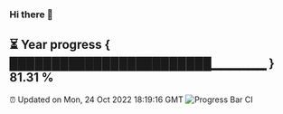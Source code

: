 ### Hi there 👋
⏳ Year progress { ████████████████████████▁▁▁▁▁▁ } 81.31 %
---
⏰ Updated on Mon, 24 Oct 2022 18:19:16 GMT
![Progress Bar CI](https://github.com/Moyi321/Moyi321/workflows/Progress%20Bar%20CI/badge.svg)
